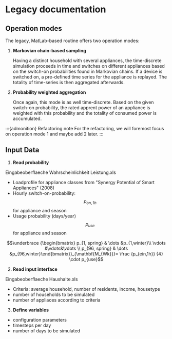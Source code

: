 # Legacy documentation

## Operation modes
The legacy, MatLab-based routine offers two operation modes:
1. **Markovian chain-based sampling**

    Having a distinct household with several appliances, the time-discrete simulation proceeds in time and switches on different appliances based on the switch-on probabilities found in Markovian chains.
    If a device is switched on, a pre-defined time series for the appliance is replayed.
    The totality of time-series is then aggregated afterwards.

2. **Probability weighted aggregation**

    Once again, this mode is as well time-discrete.
    Based on the given switch-on probability, the rated apprent power of an appliance is weighted with this probability and the totality of consumed power is accumulated.

:::{admonition} Refactoring note
For the refactoring, we will foremost focus on operation mode 1 and maybe add 2 later.
:::

## Input Data
1. **Read probability**

Eingabeoberflaeche Wahrscheinlichkeit Leistung.xls
- Loadprofile for appliance classes from "Synergy Potential of Smart Appliances" (2008)
- Hourly switch-on-probability: $$p_{on,1h}$$ for appliance and season
- Usage probability (days/year) $$p_{use}$$ for appliance and season

$$\underbrace {\begin{bmatrix} p_{1, spring} & \dots &p_{1,winter}\\ \vdots &\vdots&\vdots \\ p_{96, spring} & \dots &p_{96,winter}\end{bmatrix}}_{\mathbf{M_{Wk}}}= \frac {p_{ein,1h}} {4} \cdot p_{use}$$

2. **Read input interface**

Eingabeoberflaeche Haushalte.xls
- Criteria: average household, number of residents, income, housetype
- number of households to be simulated
- number of appliaces according to criteria


3. **Define variables**

- configuration parameters
- timesteps per day
- number of days to be simulated
